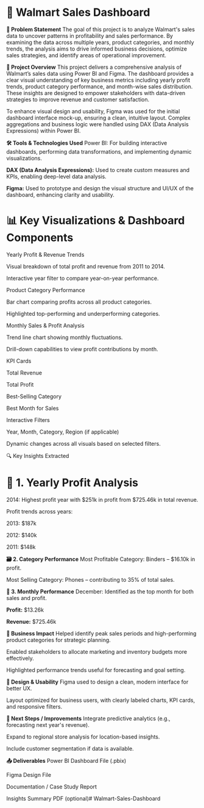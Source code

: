 # 🏬 Walmart Sales Dashboard
**📝 Problem Statement**
The goal of this project is to analyze Walmart's sales data to uncover patterns in profitability and sales performance. By examining the data across multiple years, product categories, and monthly trends, the analysis aims to drive informed business decisions, optimize sales strategies, and identify areas of operational improvement.

**🚀 Project Overview**
This project delivers a comprehensive analysis of Walmart’s sales data using Power BI and Figma. The dashboard provides a clear visual understanding of key business metrics including yearly profit trends, product category performance, and month-wise sales distribution. These insights are designed to empower stakeholders with data-driven strategies to improve revenue and customer satisfaction.

To enhance visual design and usability, Figma was used for the initial dashboard interface mock-up, ensuring a clean, intuitive layout. Complex aggregations and business logic were handled using DAX (Data Analysis Expressions) within Power BI.

**🛠 Tools & Technologies Used**
Power BI: For building interactive dashboards, performing data transformations, and implementing dynamic visualizations.

**DAX (Data Analysis Expressions):** Used to create custom measures and KPIs, enabling deep-level data analysis.

**Figma:** Used to prototype and design the visual structure and UI/UX of the dashboard, enhancing clarity and usability.

# 📊 Key Visualizations & Dashboard Components
Yearly Profit & Revenue Trends

Visual breakdown of total profit and revenue from 2011 to 2014.

Interactive year filter to compare year-on-year performance.

Product Category Performance

Bar chart comparing profits across all product categories.

Highlighted top-performing and underperforming categories.

Monthly Sales & Profit Analysis

Trend line chart showing monthly fluctuations.

Drill-down capabilities to view profit contributions by month.

KPI Cards

Total Revenue

Total Profit

Best-Selling Category

Best Month for Sales

Interactive Filters

Year, Month, Category, Region (if applicable)

Dynamic changes across all visuals based on selected filters.

🔍 Key Insights Extracted
# 📅 1. Yearly Profit Analysis
2014: Highest profit year with $251k in profit from $725.46k in total revenue.

Profit trends across years:

2013: $187k

2012: $140k

2011: $148k

**🗃️ 2. Category Performance**
Most Profitable Category: Binders – $16.10k in profit.

Most Selling Category: Phones – contributing to 35% of total sales.

**📆 3. Monthly Performance**
December: Identified as the top month for both sales and profit.

**Profit:** $13.26k

**Revenue:** $725.46k

**🎯 Business Impact**
Helped identify peak sales periods and high-performing product categories for strategic planning.

Enabled stakeholders to allocate marketing and inventory budgets more effectively.

Highlighted performance trends useful for forecasting and goal setting.

**📐 Design & Usability**
Figma used to design a clean, modern interface for better UX.

Layout optimized for business users, with clearly labeled charts, KPI cards, and responsive filters.

**🔗 Next Steps / Improvements**
Integrate predictive analytics (e.g., forecasting next year's revenue).

Expand to regional store analysis for location-based insights.

Include customer segmentation if data is available.

**📤 Deliverables**
Power BI Dashboard File (.pbix)

Figma Design File

Documentation / Case Study Report

Insights Summary PDF (optional)# Walmart-Sales-Dashboard
